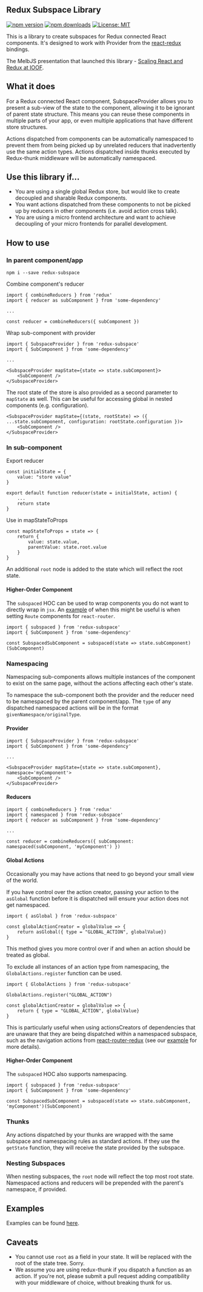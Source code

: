 Redux Subspace Library
-----------------------

[![npm version](https://img.shields.io/npm/v/redux-subspace.svg?style=flat-square)](https://www.npmjs.com/package/redux-subspace) 
[![npm downloads](https://img.shields.io/npm/dm/redux-subspace.svg?style=flat-square)](https://www.npmjs.com/package/redux-subspace)
[![License: MIT](https://img.shields.io/npm/l/redux-subspace.svg?style=flat-square)](LICENSE)

This is a library to create subspaces for Redux connected React components. It's designed to work with Provider from the [react-redux](https://github.com/reactjs/react-redux) bindings.

The MelbJS presentation that launched this library - [Scaling React and Redux at IOOF](http://www.slideshare.net/VivianFarrell/scaling-react-and-redux-at-ioof).

## What it does
For a Redux connected React component, SubspaceProvider allows you to present a sub-view of the state to the component, allowing it to be ignorant of parent state structure. This means you can reuse these components in multiple parts of your app, or even multiple applications that have different store structures.

Actions dispatched from components can be automatically namespaced to prevent them from being picked up by unrelated reducers that inadvertently use the same action types. Actions dispatched inside thunks executed by Redux-thunk middleware will be automatically namespaced.

## Use this library if...
  * You are using a single global Redux store, but would like to create decoupled and sharable Redux components.
  * You want actions dispatched from these components to not be picked up by reducers in other components (i.e. avoid action cross talk).
  * You are using a micro frontend architecture and want to achieve decoupling of your micro frontends for parallel development.

## How to use

### In parent component/app

```
npm i --save redux-subspace
```

Combine component's reducer

```
import { combineReducers } from 'redux'
import { reducer as subComponent } from 'some-dependency'

...

const reducer = combineReducers({ subComponent })
```

Wrap sub-component with provider

```
import { SubspaceProvider } from 'redux-subspace'
import { SubComponent } from 'some-dependency'

...

<SubspaceProvider mapState={state => state.subComponent}>
    <SubComponent />
</SubspaceProvider>
```

The root state of the store is also provided as a second parameter to `mapState` as well.  This can be useful for accessing global in nested components (e.g. configuration).

```
<SubspaceProvider mapState={(state, rootState) => ({ ...state.subComponent, configuration: rootState.configuration })>
    <SubComponent />
</SubspaceProvider>
```

### In sub-component

Export reducer

```
const initialState = {
    value: "store value"
}

export default function reducer(state = initialState, action) {
    ...
    return state
}
```

Use in mapStateToProps

```
const mapStateToProps = state => {
    return {
        value: state.value,
        parentValue: state.root.value
    }
}
```

An additional `root` node is added to the state which will reflect the root state.

#### Higher-Order Component

The `subspaced` HOC can be used to wrap components you do not want to directly wrap in `jsx`.  An [example](./examples/react-router/index.jsx) of when this might be useful is when setting `Route` components for `react-router`.

```
import { subspaced } from 'redux-subspace'
import { SubComponent } from 'some-dependency'

const SubspacedSubComponent = subspaced(state => state.subComponent)(SubComponent)
```

### Namespacing

Namespacing sub-components allows multiple instances of the component to exist on the same page, without the actions affecting each other's state.

To namespace the sub-component both the provider and the reducer need to be namespaced by the parent component/app. The `type` of any dispatched namespaced actions will be in the format `givenNamespace/originalType`.

#### Provider

```
import { SubspaceProvider } from 'redux-subspace'
import { SubComponent } from 'some-dependency'

...

<SubspaceProvider mapState={state => state.subComponent}, namespace='myComponent'>
    <SubComponent />
</SubspaceProvider>
```

#### Reducers

```
import { combineReducers } from 'redux'
import { namespaced } from 'redux-subspace'
import { reducer as subComponent } from 'some-dependency'

...

const reducer = combineReducers({ subComponent: namespaced(subComponent, 'myComponent') })
```

#### Global Actions

Occasionally you may have actions that need to go beyond your small view of the world.  

If you have control over the action creator, passing your action to the `asGlobal` function before it is dispatched will ensure your action does not get namespaced.

```
import { asGlobal } from 'redux-subspace'

const globalActionCreator = globalValue => {
    return asGlobal({ type = "GLOBAL_ACTION", globalValue})
}
```

This method gives you more control over if and when an action should be treated as global.

To exclude all instances of an action type from namespacing, the `GlobalActions.register` function can be used.

```
import { GlobalActions } from 'redux-subspace'

GlobalActions.register("GLOBAL_ACTION")

const globalActionCreator = globalValue => {
    return { type = "GLOBAL_ACTION", globalValue}
}
```

This is particularly useful when using actionsCreators of dependencies that are unaware that they are being dispatched within a namespaced subspace, such as the navigation actions from [react-router-redux](https://github.com/reactjs/react-router-redux) (see our [example](./examples/react-router-redux/index.jsx) for more details).

#### Higher-Order Component

The `subspaced` HOC also supports namespacing.

```
import { subspaced } from 'redux-subspace'
import { SubComponent } from 'some-dependency'

const SubspacedSubComponent = subspaced(state => state.subComponent, 'myComponent')(SubComponent)
```

### Thunks

Any actions dispatched by your thunks are wrapped with the same subspace and namespacing rules as standard actions.  If they use the `getState` function, they will receive the state provided by the subspace.

### Nesting Subspaces

When nesting subspaces, the `root` node will reflect the top most root state. Namespaced actions and reducers will be prepended with the parent's namespace, if provided.

## Examples

Examples can be found [here](./examples).

## Caveats

* You cannot use `root` as a field in your state. It will be replaced with the root of the state tree.  Sorry.
* We assume you are using redux-thunk if you dispatch a function as an action.  If you're not, please submit a pull request adding compatibility with your middleware of choice, without breaking thunk for us.
